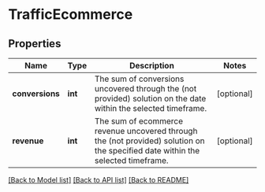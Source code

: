 # TrafficEcommerce

## Properties
Name | Type | Description | Notes
------------ | ------------- | ------------- | -------------
**conversions** | **int** | The sum of conversions uncovered through the (not provided) solution on the date within the selected timeframe. | [optional] 
**revenue** | **int** | The sum of ecommerce revenue uncovered through the (not provided) solution on the specified date within the selected timeframe. | [optional] 

[[Back to Model list]](../README.md#documentation-for-models) [[Back to API list]](../README.md#documentation-for-api-endpoints) [[Back to README]](../README.md)

